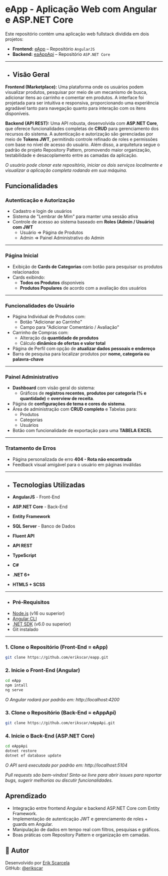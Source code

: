 # eApp - Aplicação Web com Angular e ASP.NET Core

Este repositório contém uma aplicação web fullstack dividida em dois projetos:

- **Frontend:** [eApp](https://github.com/erikscar/eapp) – Repositório `AngularJS`
- **Backend:** [eaAppApi](https://github.com/erikscar/eAppApi) – Repositório `ASP.NET Core`
---

- ## Visão Geral

**Frontend (Marketplace):** Uma plataforma onde os usuários podem visualizar produtos, pesquisar por meio de um mecanismo de busca, adicionar itens ao carrinho e comentar em produtos. A interface foi projetada para ser intuitiva e responsiva, proporcionando uma experiência agradável tanto para navegação quanto para interação com os itens disponíveis.

**Backend (API REST):** Uma API robusta, desenvolvida com **ASP.NET Core**, que oferece funcionalidades completas de **CRUD** para gerenciamento dos recursos do sistema. A autenticação e autorização são gerenciadas por meio de **Tokens JWT**, permitindo controle refinado de roles e permissões com base no nível de acesso do usuário. Além disso, a arquitetura segue o padrão de projeto Repository Pattern, promovendo maior organização, testabilidade e desacoplamento entre as camadas da aplicação.

*O usuário pode clonar este repositório, iniciar os dois serviços localmente e visualizar a aplicação completa rodando em sua máquina.*

## Funcionalidades

### Autenticação e Autorização
- Cadastro e login de usuários
- Sistema de "Lembrar de Mim" para manter uma sessão ativa
- Controle de acesso ao sistema baseado em **Roles (Admin / Usuário) com JWT**
  - Usuário => Página de Produtos
  - Admin   => Painel Administrativo do Admin

---
 
### Página Inicial
- Exibição de **Cards de Categorias** com botão para pesquisar os produtos relacionados
- Cards exibindo:
  - **Todos os Produtos** disponíveis
  - **Produtos Populares** de acordo com a avaliação dos usuários
 
---

### Funcionalidades do Usuário
- Página Individual de Produtos com:
  - Botão "Adicionar ao Carrinho"
  - Campo para "Adicionar Comentário / Avaliação"
- Carrinho de Compras com:
  - Alteração da **quantidade de produtos**
  - Cálculo **dinâmico de ofertas e valor total**
- Página de Perfil com opção de **atualizar dados pessoais e endereço**
- Barra de pesquisa para localizar produtos por **nome, categoria ou palavra-chave**

---

### Painel Administrativo
- **Dashboard** com visão geral do sistema:
  - Gráficos de **registros recentes**, **produtos por categoria (% e quantidade)** e **overview de receita**.
- Página de **configurações de tema e cores do sistema**.
- Área de administração com **CRUD completo** e Tabelas para:
  - Produtos
  - Categorias
  - Usuários
- Botão com funcionalidade de exportação para uma **TABELA EXCEL**
 
---

### Tratamento de Erros
- Página personalizada de erro **404 - Rota não encontrada**
- Feedback visual amigável para o usuário em páginas inválidas

---

- ## Tecnologias Utilizadas

- **AngularJS** - Front-End
- **ASP.NET Core** - Back-End
- **Entity Framework**
- **SQL Server** - Banco de Dados
- **Fluent API**
- **API REST**
- **TypeScript**
- **C#**
- **.NET 6+**
- **HTML5 + SCSS**

---
- ### Pré-Requisitos
- [Node.js](https://nodejs.org/) (v16 ou superior)
- [Angular CLI](https://angular.dev/installation)
- [.NET SDK](https://dotnet.microsoft.com/en-us/download) (v6.0 ou superior)
- Git instalado
---

### 1. Clone o Repositório (Front-End = eApp)

```bash
git clone https://github.com/erikscar/eapp.git
```

### 2. Inicie o Front-End (Angular)

```bash
cd eApp
npm intall
ng serve
```
*O Angular rodará por padrão em: http://localhost:4200*

### 3. Clone o Repositório (Back-End = eAppApi)

```bash
git clone https://github.com/erikscar/eAppApi.git
```

### 4. Inicie o Back-End (ASP.NET Core)

```bash
cd eAppApi
dotnet restore
dotnet ef database update
```
*O API será executada por padrão em: http://localhost:5104*

*Pull requests são bem-vindos! Sinta-se livre para abrir issues para reportar bugs, sugerir melhorias ou discutir funcionalidades.*


## Aprendizado 

- Integração entre frontend Angular e backend ASP.NET Core com Entity Framework.
- Implementação de autenticação JWT e gerenciamento de roles + guards em Angular.
- Manipulação de dados em tempo real com filtros, pesquisas e gráficos.
- Boas práticas com Repository Pattern e organização em camadas.

## 👤 Autor

Desenvolvido por [Erik Scarcela](https://www.linkedin.com/in/erik-scarcela)  
GitHub: [@erikscar](https://github.com/erikscar)

